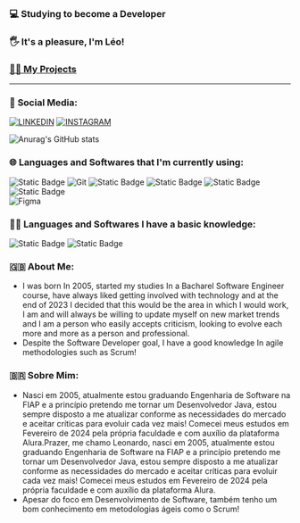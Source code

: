 ### 💻 **Studying to become a Developer**
### 🖐 **It's a pleasure, I'm Léo!**
### [🧑‍💻 My Projects](https://github.com/leonardorscarpitta?tab=repositories)

___

### 📱 **Social Media**:
[![LINKEDIN](https://img.shields.io/badge/linkedin-%230077B5.svg?style=for-the-badge&logo=linkedin&logoColor=white)](https://www.linkedin.com/in/leonardo-rocha-scarpitta-26a28629b/)
[![INSTAGRAM](https://img.shields.io/badge/Instagram-E4405F?style=for-the-badge&logo=instagram&logoColor=white)](https://instagram.com/leonardo.rscarpitta)

![Anurag's GitHub stats](https://github-readme-stats.vercel.app/api?username=leonardorscarpitta&show_icons=true&theme=radical)

### 🌐 **Languages and Softwares that I'm currently using**:
![Static Badge](https://img.shields.io/badge/Java%20-%20%23141e32?style=flat&logo=intellijidea&logoColor=%23FFFFFF)
![Git](https://img.shields.io/badge/Git-%23071329?style=flat&logo=git&logoColor=%23F05032)
![Static Badge](https://img.shields.io/badge/HTML5%20-%20%23141e32?style=flat&logo=html5&logoColor=%23E34F26) 
![Static Badge](https://img.shields.io/badge/CSS3%20-%20%23141e32?style=flat&logo=CSS3&logoColor=%231572B6)
![Static Badge](https://img.shields.io/badge/JavaScript%20-%20%23141e32?style=flat&logo=javascript&logoColor=%23F7DF1E) 
![Static Badge](https://img.shields.io/badge/Python%20-%20%23141e32?style=flat&logo=python&logoColor=%233776AB)
<br>![Figma](https://img.shields.io/badge/Figma-%23071329?style=flat&logo=figma&logoColor=%23F24E1E) 

### 👨‍💻 **Languages and Softwares I have a basic knowledge**: 
![Static Badge](https://img.shields.io/badge/C%20-%20%23141e32?style=flat&logo=c&logoColor=%23A8B9CC) ![Static Badge](https://img.shields.io/badge/C%2B%2B%20-%20%23141e32?style=flat&logo=cplusplus&logoColor=%2300599C)


### 🇬🇧 **About Me**:
- I was born In 2005, started my studies In a Bacharel Software Engineer course, have always liked getting involved with technology and at the end of 2023 I decided that this would be the area in which I would work, I am and will always be willing to update myself on new market trends and I am a person who easily accepts criticism, looking to evolve each more and more as a person and professional.
- Despite the Software Developer goal, I have a good knowledge In agile methodologies such as Scrum!

### 🇧🇷 **Sobre Mim**:

- Nasci em 2005, atualmente estou graduando Engenharia de Software na FIAP e a princípio pretendo me tornar um Desenvolvedor Java, estou sempre disposto a me atualizar conforme as necessidades do mercado e aceitar críticas para evoluir cada vez mais! Comecei meus estudos em Fevereiro de 2024 pela própria faculdade e com auxílio da plataforma Alura.Prazer, me chamo Leonardo, nasci em 2005, atualmente estou graduando Engenharia de Software na FIAP e a princípio pretendo me tornar um Desenvolvedor Java, estou sempre disposto a me atualizar conforme as necessidades do mercado e aceitar críticas para evoluir cada vez mais! Comecei meus estudos em Fevereiro de 2024 pela própria faculdade e com auxílio da plataforma Alura.
- Apesar do foco em Desenvolvimento de Software, também tenho um bom conhecimento em metodologias ágeis como o Scrum!
